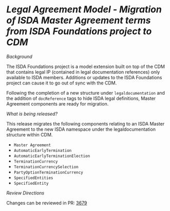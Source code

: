 # *Legal Agreement Model - Migration of ISDA Master Agreement terms from ISDA Foundations project to CDM*

_Background_

The ISDA Foundations project is a model extension built on top of the CDM that contains legal IP (contained in legal documentation references) only available to ISDA members. Additions or updates to the ISDA Foundations project can cause it to go out of sync with the CDM.

Following the completion of a new structure under `legaldocumentation` and the addition of `docReference` tags to hide ISDA legal definitions, Master Agreement components are ready for migration.

_What is being released?_

This release migrates the following components relating to an ISDA Master Agreement to the new ISDA namespace under the legaldocumentation structure within CDM.
- `Master Agreement`
- `AutomaticEarlyTermination`
- `AutomaticEarlyTerminationElection`
- `TerminationCurrency`
- `TerminationCurrencySelection`
- `PartyOptionTerminationCurrency`
- `SpecifiedEntities`
- `SpecifiedEntity`

_Review Directions_

Changes can be reviewed in PR: [3679](https://github.com/finos/common-domain-model/pull/3679)
